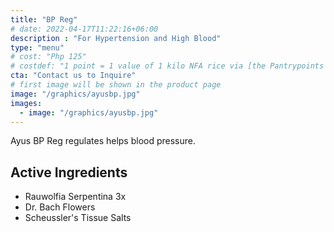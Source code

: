 ```yaml
---
title: "BP Reg"
# date: 2022-04-17T11:22:16+06:00
description : "For Hypertension and High Blood"
type: "menu"
# cost: "Php 125"
# costdef: "1 point = 1 value of 1 kilo NFA rice via [the Pantrypoints system](https://pantrypoints.com)"
cta: "Contact us to Inquire"
# first image will be shown in the product page
image: "/graphics/ayusbp.jpg"
images:
  - image: "/graphics/ayusbp.jpg"
---
```



Ayus BP Reg regulates helps blood pressure.


<!-- For blood pressure control -->

## Active Ingredients

- Rauwolfia Serpentina 3x
- Dr. Bach Flowers
- Scheussler's Tissue Salts

